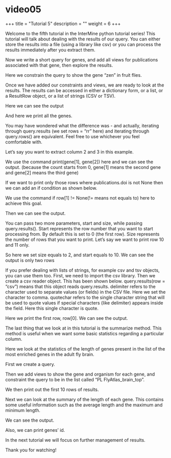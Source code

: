 # video05

+++ title = "Tutorial 5" description = "" weight = 6 +++    


Welcome to the fifth tutorial in the InterMine python tutorial series! This tutorial will talk about dealing with the results of our query. You can either store the results into a file \(using a library like csv\) or you can process the results immediately after you extract them.

Now we write a short query for genes, and add all views for publications associated with that gene, then explore the results.

Here we constrain the query to show the gene “zen” in fruit flies.

Once we have added our constraints and views, we are ready to look at the results. The results can be accessed in either a dictionary form, or a list, or a ResultRow object, or a list of strings \(CSV or TSV\).

Here we can see the output

And here we print all the genes.

You may have wondered what the difference was - and actually, iterating through query.results \(we set rows = “rr” here\) and iterating through query.rows\(\) are equivalent. Feel free to use whichever you feel comfortable with.

Let’s say you want to extract column 2 and 3 in this example.

We use the command print\(gene\[1\], gene\[2\]\) here and we can see the output. \(because the count starts from 0, gene\[1\] means the second gene and gene\[2\] means the third gene\)

If we want to print only those rows where publications.doi is not None then we can add an if condition as shown below.

We use the command if row\[1\] != None\(!= means not equals to\) here to achieve this goal.

Then we can see the output.

You can pass two more parameters, start and size, while passing query.results\(\). Start represents the row number that you want to start processing from. By default this is set to 0 \(the first row\). Size represents the number of rows that you want to print. Let’s say we want to print row 10 and 11 only.

So here we set size equals to 2, and start equals to 10. We can see the output is only two rows

If you prefer dealing with lists of strings, for example csv and tsv objects, you can use them too. First, we need to import the csv library. Then we create a csv reader object. This has been shown below. query.results\(row = “csv”\) means that this object reads query.results. delimiter refers to the character used to separate values \(or fields\) in the CSV file. Here we set the character to comma. quotechar refers to the single character string that will be used to quote values if special characters \(like delimiter\) appears inside the field. Here this single character is quote.

Here we print the first row, row\[0\]. We can see the output.

The last thing that we look at in this tutorial is the summarize method. This method is useful when we want some basic statistics regarding a particular column.

Here we look at the statistics of the length of genes present in the list of the most enriched genes in the adult fly brain.

First we create a query.

Then we add views to show the gene and organism for each gene, and constraint the query to be in the list called “PL FlyAtlas\_brain\_top”.

We then print out the first 10 rows of results.

Next we can look at the summary of the length of each gene. This contains some useful information such as the average length and the maximum and minimum length.

We can see the output.

Also, we can print genes’ id.

In the next tutorial we will focus on further management of results.

Thank you for watching!

